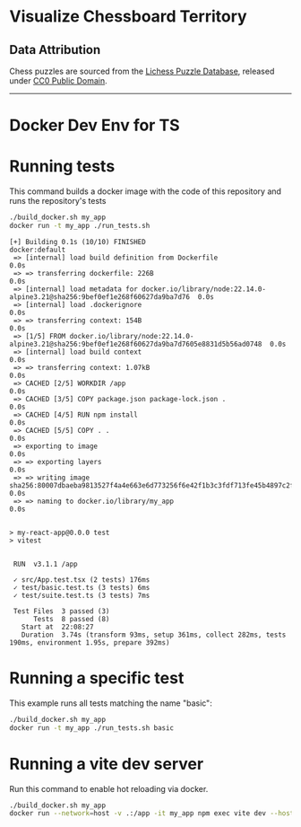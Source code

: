 # Visualize Chessboard Territory

## Data Attribution

Chess puzzles are sourced from the [Lichess Puzzle Database](https://database.lichess.org/#puzzles), released under [CC0 Public Domain](https://creativecommons.org/publicdomain/zero/1.0/).

---

# Docker Dev Env for TS

# Running tests

This command builds a docker image with the code of this repository and runs the repository's tests

```sh
./build_docker.sh my_app
docker run -t my_app ./run_tests.sh
```

```
[+] Building 0.1s (10/10) FINISHED                                                                   docker:default
 => [internal] load build definition from Dockerfile                                                           0.0s
 => => transferring dockerfile: 226B                                                                           0.0s
 => [internal] load metadata for docker.io/library/node:22.14.0-alpine3.21@sha256:9bef0ef1e268f60627da9ba7d76  0.0s
 => [internal] load .dockerignore                                                                              0.0s
 => => transferring context: 154B                                                                              0.0s
 => [1/5] FROM docker.io/library/node:22.14.0-alpine3.21@sha256:9bef0ef1e268f60627da9ba7d7605e8831d5b56ad0748  0.0s
 => [internal] load build context                                                                              0.0s
 => => transferring context: 1.07kB                                                                            0.0s
 => CACHED [2/5] WORKDIR /app                                                                                  0.0s
 => CACHED [3/5] COPY package.json package-lock.json .                                                         0.0s
 => CACHED [4/5] RUN npm install                                                                               0.0s
 => CACHED [5/5] COPY . .                                                                                      0.0s
 => exporting to image                                                                                         0.0s
 => => exporting layers                                                                                        0.0s
 => => writing image sha256:80007dbaeba9813527f4a4e663e6d773256f6e42f1b3c3fdf713fe45b4897c2f                   0.0s
 => => naming to docker.io/library/my_app                                                                      0.0s


> my-react-app@0.0.0 test
> vitest


 RUN  v3.1.1 /app

 ✓ src/App.test.tsx (2 tests) 176ms
 ✓ test/basic.test.ts (3 tests) 6ms
 ✓ test/suite.test.ts (3 tests) 7ms

 Test Files  3 passed (3)
      Tests  8 passed (8)
   Start at  22:08:27
   Duration  3.74s (transform 93ms, setup 361ms, collect 282ms, tests 190ms, environment 1.95s, prepare 392ms)
```

# Running a specific test

This example runs all tests matching the name "basic":

```sh
./build_docker.sh my_app
docker run -t my_app ./run_tests.sh basic
```


# Running a vite dev server

Run this command to enable hot reloading via docker.

```sh
./build_docker.sh my_app
docker run --network=host -v .:/app -it my_app npm exec vite dev --host
```

<!-- Codebase States initialized: 2025-09-10 14:04:08 -->
